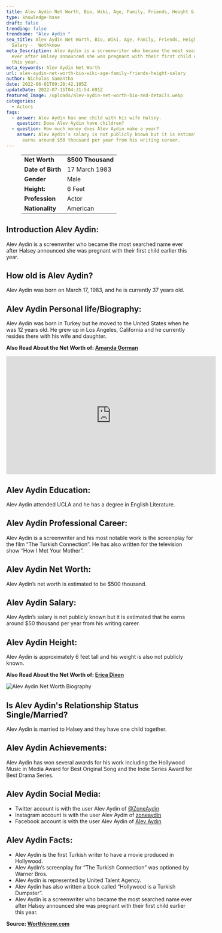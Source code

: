 ```yaml
---
title: Alev Aydin Net Worth, Bio, Wiki, Age, Family, Friends, Height & Salary
type: knowledge-base
draft: false
trending: false
trendname: "Alev Aydin "
seo_title: Alev Aydin Net Worth, Bio, Wiki, Age, Family, Friends, Height &
  Salary -  Wothknow
meta_Description: Alev Aydin is a screenwriter who became the most searched name
  ever after Halsey announced she was pregnant with their first child earlier
  this year.
meta_Keywords: Alev Aydin Net Worth
url: alev-aydin-net-worth-bio-wiki-age-family-friends-height-salary
author: Nicholas Samantha
date: 2022-06-01T09:28:42.105Z
updateDate: 2022-07-15T04:31:54.691Z
featured_Image: /uploads/alev-aydin-net-worth-bio-and-details.webp
categories:
  - Actors
faqs:
  - answer: Alev Aydin has one child with his wife Halsey.
    question: Does Alev Aydin have children?
  - question: How much money does Alev Aydin make a year?
    answer: Alev Aydin’s salary is not publicly known but it is estimated that he
      earns around $50 thousand per year from his writing career.
---
```

<figure class="wp-block-table is-style-stripes">
  <table>
    <tbody>
      <tr>
        <td>
          <strong>Net Worth</strong>
        </td>
        <td>
          <strong>$500 Thousand</strong>
        </td>
      </tr>
      <tr>
        <td>
          <strong>Date of Birth</strong>
        </td>
        <td>17 March 1983</td>
      </tr>
      <tr>
        <td>
          <strong>Gender</strong>
        </td>
        <td>Male</td>
      </tr>
      <tr>
        <td>
          <strong>Height:</strong>
        </td>
        <td>6 Feet</td>
      </tr>
      <tr>
        <td>
          <strong>Profession</strong>
        </td>
        <td>Actor</td>
      </tr>
      <tr>
        <td>
          <strong>Nationality</strong>
        </td>
        <td>American</td>
      </tr>
    </tbody>
  </table>
</figure>

## **Introduction Alev Aydin:**

Alev Aydin is a screenwriter who became the most searched name ever after Halsey announced she was pregnant with their first child earlier this year. 

## **How old is Alev Aydin?**

Alev Aydin was born on March 17, 1983, and he is currently 37 years old.

## **Alev Aydin Personal life/Biography:**

Alev Aydin was born in Turkey but he moved to the United States when he was 12 years old. He grew up in Los Angeles, California and he currently resides there with his wife and daughter.

**Also Read About the Net Worth of: <a href="https://worthknow.com/amanda-gorman-net-worth-bio-wiki-age-family-friends-height-salary/" target="_blank" rel="noopener">Amanda Gorman</a>**

<iframe width="560" height="315" src="https://www.youtube.com/embed/WtYZb4tX_D4" title="YouTube video player" frameborder="0" allow="accelerometer; autoplay; clipboard-write; encrypted-media; gyroscope; picture-in-picture" allowfullscreen></iframe>

## **Alev Aydin Education:**

Alev Aydin attended UCLA and he has a degree in English Literature.

## **Alev Aydin Professional Career:**

Alev Aydin is a screenwriter and his most notable work is the screenplay for the film “The Turkish Connection”. He has also written for the television show “How I Met Your Mother”.

## **Alev Aydin Net Worth:**

Alev Aydin’s net worth is estimated to be $500 thousand.

## **Alev Aydin Salary:**

Alev Aydin’s salary is not publicly known but it is estimated that he earns around $50 thousand per year from his writing career.

## **Alev Aydin Height:**

Alev Aydin is approximately 6 feet tall and his weight is also not publicly known.

**Also Read About the Net Worth of: <a href="https://worthknow.com/erica-dixon-net-worth-bio-wiki-age-family-friends-height-salary/" target="_blank" rel="noopener">Erica Dixon</a>**

![Alev Aydin Net Worth Biography](/uploads/alev-aydin-net-worth-.webp)

## **Is Alev Aydin's Relationship Status Single/Married?**

Alev Aydin is married to Halsey and they have one child together.

## **Alev Aydin Achievements:**

Alev Aydin has won several awards for his work including the Hollywood Music in Media Award for Best Original Song and the Indie Series Award for Best Drama Series.

## **Alev Aydin Social Media:**

* Twitter account is with the user Alev Aydin of <a href="https://twitter.com/zoneaydin" target="_blank" rel="nofollow" rel="noopener">@ZoneAydin</a>
* Instagram account is with the user Alev Aydin of <a href="https://www.instagram.com/zoneaydin/" target="_blank" rel="nofollow" rel="noopener">zoneaydin</a>
* Facebook account is with the user Alev Aydin of <a href="https://www.facebook.com/suslan74" target="_blank" rel="nofollow" rel="noopener">Alev Aydın</a>

## **Alev Aydin Facts:**

* Alev Aydin is the first Turkish writer to have a movie produced in Hollywood.
* Alev Aydin’s screenplay for “The Turkish Connection” was optioned by Warner Bros.
* Alev Aydin is represented by United Talent Agency.
* Alev Aydin has also written a book called “Hollywood is a Turkish Dumpster”.
* Alev Aydin is a screenwriter who became the most searched name ever after Halsey announced she was pregnant with their first child earlier this year.

**Source: <a href="https://worthknow.com/" target="_blank" rel="noopener">Worthknow.com</a>**